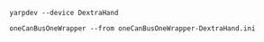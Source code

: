 ```
yarpdev --device DextraHand
```

```
oneCanBusOneWrapper --from oneCanBusOneWrapper-DextraHand.ini
```